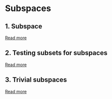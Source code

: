 # Subspaces

## 1. Subspace

[Read more](./0001-subspace.md)

## 2. Testing subsets for subspaces

[Read more](./0002-testing-subsets-for-subspaces.md)

## 3. Trivial subspaces

[Read more](./0003-trivial-subspaces.md)

